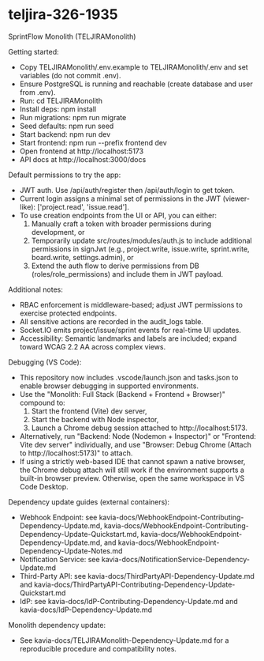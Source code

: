 # teljira-326-1935

SprintFlow Monolith (TELJIRAMonolith)

Getting started:
- Copy TELJIRAMonolith/.env.example to TELJIRAMonolith/.env and set variables (do not commit .env).
- Ensure PostgreSQL is running and reachable (create database and user from .env).
- Run: cd TELJIRAMonolith
- Install deps: npm install
- Run migrations: npm run migrate
- Seed defaults: npm run seed
- Start backend: npm run dev
- Start frontend: npm run --prefix frontend dev
- Open frontend at http://localhost:5173
- API docs at http://localhost:3000/docs

Default permissions to try the app:
- JWT auth. Use /api/auth/register then /api/auth/login to get token.
- Current login assigns a minimal set of permissions in the JWT (viewer-like): ['project.read', 'issue.read'].
- To use creation endpoints from the UI or API, you can either:
  1) Manually craft a token with broader permissions during development, or
  2) Temporarily update src/routes/modules/auth.js to include additional permissions in signJwt (e.g., project.write, issue.write, sprint.write, board.write, settings.admin), or
  3) Extend the auth flow to derive permissions from DB (roles/role_permissions) and include them in JWT payload.

Additional notes:
- RBAC enforcement is middleware-based; adjust JWT permissions to exercise protected endpoints.
- All sensitive actions are recorded in the audit_logs table.
- Socket.IO emits project/issue/sprint events for real-time UI updates.
- Accessibility: Semantic landmarks and labels are included; expand toward WCAG 2.2 AA across complex views.

Debugging (VS Code):
- This repository now includes .vscode/launch.json and tasks.json to enable browser debugging in supported environments.
- Use the "Monolith: Full Stack (Backend + Frontend + Browser)" compound to:
  1) Start the frontend (Vite) dev server,
  2) Start the backend with Node inspector,
  3) Launch a Chrome debug session attached to http://localhost:5173.
- Alternatively, run "Backend: Node (Nodemon + Inspector)" or "Frontend: Vite dev server" individually, and use "Browser: Debug Chrome (Attach to http://localhost:5173)" to attach.
- If using a strictly web-based IDE that cannot spawn a native browser, the Chrome debug attach will still work if the environment supports a built-in browser preview. Otherwise, open the same workspace in VS Code Desktop.

Dependency update guides (external containers):
- Webhook Endpoint: see kavia-docs/WebhookEndpoint-Contributing-Dependency-Update.md, kavia-docs/WebhookEndpoint-Contributing-Dependency-Update-Quickstart.md, kavia-docs/WebhookEndpoint-Dependency-Update.md, and kavia-docs/WebhookEndpoint-Dependency-Update-Notes.md
- Notification Service: see kavia-docs/NotificationService-Dependency-Update.md
- Third-Party API: see kavia-docs/ThirdPartyAPI-Dependency-Update.md and kavia-docs/ThirdPartyAPI-Contributing-Dependency-Update-Quickstart.md
- IdP: see kavia-docs/IdP-Contributing-Dependency-Update.md and kavia-docs/IdP-Dependency-Update.md

Monolith dependency update:
- See kavia-docs/TELJIRAMonolith-Dependency-Update.md for a reproducible procedure and compatibility notes.
